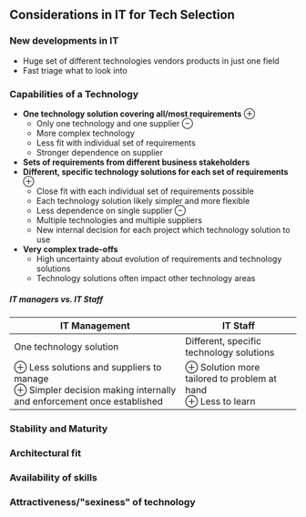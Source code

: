 ## Considerations in IT for Tech Selection
### New developments in IT
- Huge set of different technologies vendors products in just one field
- Fast triage what to look into
### Capabilities of a Technology
- **One technology solution covering all/most requirements**
	⊕ 
	- Only one technology and one supplier
	⊖
	- More complex technology
	- Less fit with individual set of requirements
	- Stronger dependence on supplier
- **Sets of requirements from different business stakeholders**
- **Different, specific technology solutions for each set of requirements**
	⊕
	- Close fit with each individual set of requirements possible
	- Each technology solution likely simpler and more flexible
	- Less dependence on single supplier
	⊖
	- Multiple technologies and multiple suppliers
	- New internal decision for each project which technology solution to use
- **Very complex trade-offs**
	- High uncertainty about evolution of requirements and technology solutions
	- Technology solutions often impact other technology areas

##### IT managers vs. IT Staff
| IT Management                                                                                                     | IT Staff                                                           |
| ----------------------------------------------------------------------------------------------------------------- | ------------------------------------------------------------------ |
| One technology solution                                                                                           | Different, specific technology solutions                           |
| ⊕ Less solutions and suppliers to manage<br>⊕ Simpler decision making internally and enforcement once established | ⊕ Solution more tailored to problem at hand<br>⊕ Less to learn<br> |

### Stability and Maturity
### Architectural fit
### Availability of skills
### Attractiveness/"sexiness" of technology

